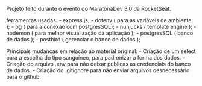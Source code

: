 Projeto feito durante o evento do MaratonaDev 3.0 da RocketSeat.

ferramentas usadas:
    - express.js;
    - dotenv ( para as variáveis de ambiente );
    - pg ( para a conexão com postgresSQL);
    - nunjucks ( template engine );
    - nodemon ( para melhor visualização da aplicação );
    - postgresSQL ( banco de dados );
    - postbird ( gerenciar o banco de dados );

Principais mudanças em relação ao material original:
    - Criação de um select para a escolha do tipo sanguíneo, para padronizar a forma dos dados.
    - Criação do arquivo .env para não deixar publicas as credenciais do banco de dados.
    - Criação do .gitignore para não enviar arquivos desnecessário para o github.